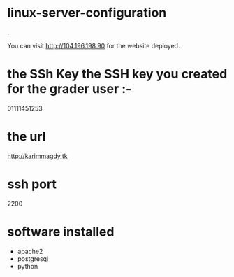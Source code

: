 # linux-server-configuration

.

You can visit http://104.196.198.90 for the website deployed.

# the SSh Key the SSH key you created for the grader user :-
01111451253

# the url 
http://karimmagdy.tk
 
# ssh port
2200
# software installed
* apache2
* postgresql
* python
